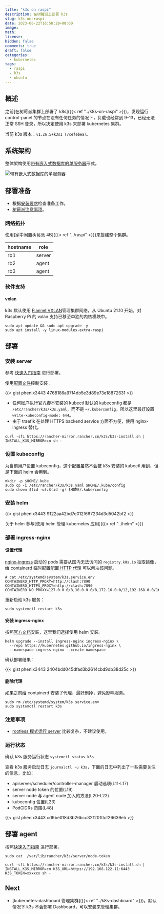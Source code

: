 ```yaml
---
title: "k3s on raspi"
description: 在树莓派上部署 k3s
slug: k3s-on-raspi
date: 2023-06-22T16:58:28+08:00
image:
math:
license:
hidden: false
comments: true
draft: false
categories:
  - kubernetes
tags:
  - raspi
  - k3s
  - ubuntu
---
```


## 概述

之前[在树莓派集群上部署了 k8s]({{< ref "../k8s-on-raspi" >}})，发现运行 control-panel 的节点在没有任何任务的情况下，负载也经常到 9-13，已经无法正常 SSH 登录，所以决定使用 k3s 来部署 kubernetes 集群。

当前 k3s 版本：`v1.26.5+k3s1 (7cefebea)`。

## 系统架构

整体架构使用[带有嵌入式数据库的单服务器](https://docs.k3s.io/zh/architecture#%E5%B8%A6%E6%9C%89%E5%B5%8C%E5%85%A5%E5%BC%8F%E6%95%B0%E6%8D%AE%E5%BA%93%E7%9A%84%E5%8D%95%E6%9C%8D%E5%8A%A1%E5%99%A8%E8%AE%BE%E7%BD%AE)形式。

![带有嵌入式数据库的单服务器](https://docs.k3s.io/zh/img/k3s-architecture-single-server-dark.svg)

## 部署准备

- 根据[安装要求](https://docs.k3s.io/zh/installation/requirements)检查准备工作。
- [树莓派注意事项](https://docs.k3s.io/zh/advanced#raspberry-pi)。

### 网络拓扑

使用[家中闲置树莓派 4B]({{< ref "../raspi" >}})来搭建整个集群。

| hostname | role   |
| -------- | ------ |
| rb1      | server |
| rb2      | agent  |
| rb3      | agent  |

### 软件支持

#### vxlan

k3s 默认使用 [Flannel VXLAN](https://docs.k3s.io/zh/installation/requirements#%E7%BD%91%E7%BB%9C)管理集群网络，从 Ubuntu 21.10 开始，对 Raspberry Pi 的 vxlan 支持已移至单独的内核模块中。

```shell
sudo apt update && sudo apt upgrade -y
sudo apt install -y linux-modules-extra-raspi
```

## 部署

### 安装 server

参考 [快速入门指南](https://docs.k3s.io/zh/quick-start) 进行部署。

使用[配置文件](https://docs.k3s.io/zh/installation/configuration#%E9%85%8D%E7%BD%AE%E6%96%87%E4%BB%B6)控制安装：

{{< gist phenix3443 4768186a97f4db5e3d89e73e18872631 >}}

- 任何账户执行官方脚本安装的 kubectl 默认的 kubeconfig 都是 `/etc/rancher/k3s/k3s.yaml`，而不是 `~/.kube/config`，所以这里最好设置 `write-kubeconfig-mode: 644`。
- 由于 traefik 在处理 HTTPS backend service 方面不方便，使用 nginx-ingress 替代。

```shell
curl -sfL https://rancher-mirror.rancher.cn/k3s/k3s-install.sh | INSTALL_K3S_MIRROR=cn sh -
```

### 设置 kubeconfig

为当前用户设置 kubeconfig，这个配置虽然不会被 k3s 安装的 kubectl 用到，但是下面的 helm 会用到。

```shell
mkdir -p $HOME/.kube
sudo cp -i /etc/rancher/k3s/k3s.yaml $HOME/.kube/config
sudo chown $(id -u):$(id -g) $HOME/.kube/config
```

### 安装 helm

{{< gist phenix3443 9122aa42bd7e012f667234d3d5042bf2 >}}

关于 helm 参与[使用 helm 管理 kubernetes 应用]({{< ref "../helm" >}})

### 部署 ingress-nginx

#### 设置代理

[nginx-ingress](https://kubernetes.github.io/ingress-nginx/) 启动的 pods 需要从国内无法访问的 `registry.k8s.io` 拉取镜像，给 containerd 临时配置[配置 HTTP 代理](https://docs.k3s.io/zh/advanced#%E9%85%8D%E7%BD%AE-http-%E4%BB%A3%E7%90%86) 可以解决该问题。

```shell
# cat /etc/systemd/system/k3s.service.env
CONTAINERD_HTTP_PROXY=http://clash:7890
CONTAINERD_HTTPS_PROXY=http://clash:7890
CONTAINERD_NO_PROXY=127.0.0.0/8,10.0.0.0/8,172.16.0.0/12,192.168.0.0/16
```

重新启动 k3s 服务：

```shell
sudo systemctl restart k3s
```

#### 安装 ingress-nginx

按照[官方文档](https://kubernetes.github.io/ingress-nginx/deploy/)安装，这里我们选择使用 helm 安装。

```shell
helm upgrade --install ingress-nginx ingress-nginx \
  --repo https://kubernetes.github.io/ingress-nginx \
  --namespace ingress-nginx --create-namespace
```

确认部署结果：

{{< gist phenix3443 2404bdd045dfad3b2614cbd9db38d25c >}}

#### 删除代理

如果之前给 containerd 安装了代理，最好删掉，避免影响服务。

```shell
sudo rm /etc/systemd/system/k3s.service.env
sudo systemctl restart k3s
```

### 注意事项

- [rootless 模式运行 server](https://docs.k3s.io/zh/advanced#%E4%BD%BF%E7%94%A8-rootless-%E6%A8%A1%E5%BC%8F%E8%BF%90%E8%A1%8C-server%E5%AE%9E%E9%AA%8C%E6%80%A7) 比较复杂，不建议使用。

### 运行状态

确认 k3s 服务运行状态 `systemctl status k3s`

查看 k3s 服务启动日志 `journalctl -u k3s`，下面的日志中列出了一些需要关注的信息，比如：

- apiserver/scheduler/controller-manager 启动选项(L11-L17)
- server node token 的位置(L19)
- server node 与 agent node 加入的方法(L20-L22)
- kubeconfig 位置(L23)
- PodCIDRs 范围(L48)

{{< gist phenix3443 cd9be018d3b26bcc32f2010cf26639e5 >}}

## 部署 agent

按照[快速入门指南](https://docs.k3s.io/zh/quick-start) 进行部署。

```shell
sudo cat  /var/lib/rancher/k3s/server/node-token

curl -sfL https://rancher-mirror.rancher.cn/k3s/k3s-install.sh | INSTALL_K3S_MIRROR=cn K3S_URL=https://192.168.122.11:6443 K3S_TOKEN=xxxxxx sh -
```

## Next

- [kubernetes-dashboard 管理集群]({{< ref "../k8s-dashboard" >}})。默认情况下 k3s 不会部署 Dashboard，可以安装来管理集群。

